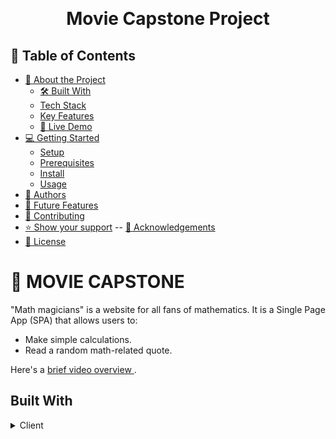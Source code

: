 <a name="readme-top"></a>

<div align="center">

  <br/>

# Movie Capstone Project

</div>

## 📗 Table of Contents

- [📖 About the Project](#about-project)
  - [🛠 Built With](#built-with)
  - [Tech Stack](#tech-stack)
  - [Key Features](#key-features)
  - [🚀 Live Demo](#live-demo)
- [💻 Getting Started](#getting-started)
  - [Setup](#setup)
  - [Prerequisites](#prerequisites)
  - [Install](#install)
  - [Usage](#usage)
- [👥 Authors](#authors)
- [🔭 Future Features](#future-features)
- [🤝 Contributing](#contributing)
- [⭐️ Show your support](#support)
  -- [🙏 Acknowledgements](#acknowledgements)
- [📝 License](#license)

# 📖 MOVIE CAPSTONE <a name="Portfolio-site"></a>

"Math magicians" is a website for all fans of mathematics. It is a Single Page App (SPA) that allows users to:

- Make simple calculations.
- Read a random math-related quote.

Here's a <a href="https://drive.google.com/file/d/1-MESTBagOxrhoPg2DDMhslIa6WOpfF_w/view?usp=sharing">brief video overview </a>.

## Built With <a name="built-with"></a>

<details>
  <summary>Client</summary>
React.js

## Tech stack <a name="tech-stack"></a>

Javascript React.js CSS

<!-- Features -->

### Key Features <a name="key-features"></a>

- Make simple calculations.
- Read a random math-related quote.

<p align="right">(<a href="#readme-top">back to top</a>)</p>

## 🚀 Live Demo <a name="live-demo"></a>

See the ShowMovie project <a href="https://majdalkilany.github.io/math-magicians/build"> here</a>

<!-- GETTING STARTED -->

## 💻 Getting Started <a name="getting-started"></a>

Running this project on your computer.

To get a local copy up and running, follow these steps:

- Clone this repository
  run `git clone https://github.com/majdalkilany/math-magicians`

- Follow the steps in **Setup** below

### Prerequisites

In order to run this project you need:

- A GitHub account
- Node JS
- Visual Studio Code or any other code editor of your preference
- Web browser

### Setup

Make a new directory in your local computer. To do this:

- run `mkdir <directory-name>`
- change the location to the directory you created
  run `cd <directory-name>`
- Follow the steps in **Install** below

### Install

To Install this project, follow the steps below:

- Clone this repository
  run `git clone https://github.com/majdalkilany/math-magicians`

- run `cd math-magicians`

- run `npm start`

The project will open on your default browser. Interact with the project :)

<p align="right">(<a href="#readme-top">back to top</a>)</p>

## 👥 Authors <a name="authors"></a>

👤 **Author - Majd Alkilany**

- GitHub: (<https://github.com/majdalkilany>)
- LinkedIn: (<https://www.linkedin.com/in/majdalkilany/>)

<p align="right">(<a href="#readme-top">back to top</a>)</p>

## 🔭 Future Features <a name="future-features"></a>

- [ ] Mobile version of the appication
- [ ] A contact page
- [ ] A reservation functionality

<p align="right">(<a href="#readme-top">back to top</a>)</p>

## 🤝 Contributing <a name="contributing"></a>

Contributions, issues, and feature requests are welcome!

Feel free to check the [issues page](../../issues/).

<p align="right">(<a href="#readme-top">back to top</a>)</p>

## ⭐️ Show your support <a name="support"></a>

If you like this project, kindly leave a comment below and share it with someone who enjoys coding! And also give it star, and follow **us** on github for more :(

<p align="right">(<a href="#readme-top">back to top</a>)</p>

## 🙏 Acknowledgments <a name="acknowledgements"></a>

- We'd like to thank microverse for providing the project requirements, linting tools, webpack configuration and kanban board template.

<p align="right">(<a href="#readme-top">back to top</a>)</p>

## 📝 License <a name="license"></a>

This project is [MIT](./LICENSE) licensed.

<p align="right">(<a href="#readme-top">back to top</a>)</p>

<p align="right">(<a href="#readme-top">back to top</a>)</p>
